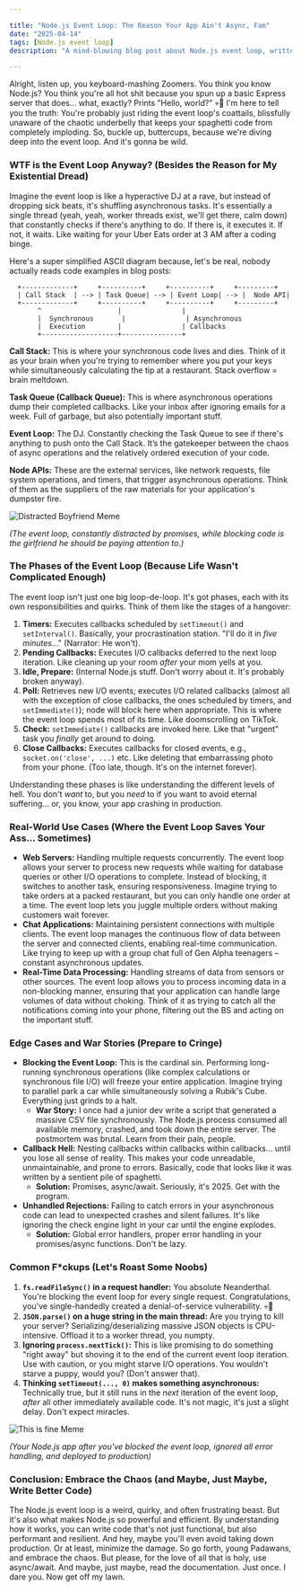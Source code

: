 ```yaml
---

title: "Node.js Event Loop: The Reason Your App Ain't Async, Fam"
date: "2025-04-14"
tags: [Node.js event loop]
description: "A mind-blowing blog post about Node.js event loop, written for chaotic Gen Z engineers."

---
```


Alright, listen up, you keyboard-mashing Zoomers. You think you know Node.js? You think you're all hot shit because you spun up a basic Express server that does... what, exactly? Prints "Hello, world?" 💀🙏 I'm here to tell you the truth: You're probably just riding the event loop's coattails, blissfully unaware of the chaotic underbelly that keeps your spaghetti code from completely imploding. So, buckle up, buttercups, because we're diving deep into the event loop. And it's gonna be wild.

### WTF is the Event Loop Anyway? (Besides the Reason for My Existential Dread)

Imagine the event loop is like a hyperactive DJ at a rave, but instead of dropping sick beats, it's shuffling asynchronous tasks. It's essentially a single thread (yeah, yeah, worker threads exist, we'll get there, calm down) that constantly checks if there's anything to do. If there is, it executes it. If not, it waits. Like waiting for your Uber Eats order at 3 AM after a coding binge.

Here's a super simplified ASCII diagram because, let's be real, nobody actually reads code examples in blog posts:

```
  +-------------+     +----------+     +----------+     +---------+
  | Call Stack  | --> | Task Queue| --> | Event Loop| --> |  Node API|
  +-------------+     +----------+     +----------+     +---------+
       ^                   |               |
       |  Synchronous       |               | Asynchronous
       |  Execution        |               | Callbacks
       +-------------------+---------------+
```

**Call Stack:** This is where your synchronous code lives and dies. Think of it as your brain when you're trying to remember where you put your keys while simultaneously calculating the tip at a restaurant. Stack overflow = brain meltdown.

**Task Queue (Callback Queue):** This is where asynchronous operations dump their completed callbacks. Like your inbox after ignoring emails for a week. Full of garbage, but also potentially important stuff.

**Event Loop:** The DJ. Constantly checking the Task Queue to see if there's anything to push onto the Call Stack. It’s the gatekeeper between the chaos of async operations and the relatively ordered execution of your code.

**Node APIs:** These are the external services, like network requests, file system operations, and timers, that trigger asynchronous operations. Think of them as the suppliers of the raw materials for your application's dumpster fire.

![Distracted Boyfriend Meme](https://i.kym-cdn.com/entries/icons/original/000/027/475/Screen_Shot_2018-10-25_at_1.15.19_PM.png)

*(The event loop, constantly distracted by promises, while blocking code is the girlfriend he should be paying attention to.)*

### The Phases of the Event Loop (Because Life Wasn't Complicated Enough)

The event loop isn't just one big loop-de-loop. It's got phases, each with its own responsibilities and quirks. Think of them like the stages of a hangover:

1.  **Timers:** Executes callbacks scheduled by `setTimeout()` and `setInterval()`.  Basically, your procrastination station. "I'll do it in *five minutes*..." (Narrator: He won't).
2.  **Pending Callbacks:** Executes I/O callbacks deferred to the next loop iteration.  Like cleaning up your room *after* your mom yells at you.
3.  **Idle, Prepare:** (Internal Node.js stuff. Don't worry about it. It's probably broken anyway).
4.  **Poll:** Retrieves new I/O events; executes I/O related callbacks (almost all with the exception of close callbacks, the ones scheduled by timers, and `setImmediate()`); node will block here when appropriate.  This is where the event loop spends most of its time.  Like doomscrolling on TikTok.
5.  **Check:** `setImmediate()` callbacks are invoked here.  Like that "urgent" task you *finally* get around to doing.
6.  **Close Callbacks:** Executes callbacks for closed events, e.g., `socket.on('close', ...)` etc.  Like deleting that embarrassing photo from your phone.  (Too late, though.  It's on the internet forever).

Understanding these phases is like understanding the different levels of hell. You don't *want* to, but you *need* to if you want to avoid eternal suffering... or, you know, your app crashing in production.

### Real-World Use Cases (Where the Event Loop Saves Your Ass... Sometimes)

*   **Web Servers:** Handling multiple requests concurrently. The event loop allows your server to process new requests while waiting for database queries or other I/O operations to complete. Instead of blocking, it switches to another task, ensuring responsiveness. Imagine trying to take orders at a packed restaurant, but you can only handle one order at a time. The event loop lets you juggle multiple orders without making customers wait forever.
*   **Chat Applications:** Maintaining persistent connections with multiple clients.  The event loop manages the continuous flow of data between the server and connected clients, enabling real-time communication. Like trying to keep up with a group chat full of Gen Alpha teenagers – constant asynchronous updates.
*   **Real-Time Data Processing:** Handling streams of data from sensors or other sources. The event loop allows you to process incoming data in a non-blocking manner, ensuring that your application can handle large volumes of data without choking. Think of it as trying to catch all the notifications coming into your phone, filtering out the BS and acting on the important stuff.

### Edge Cases and War Stories (Prepare to Cringe)

*   **Blocking the Event Loop:** This is the cardinal sin. Performing long-running synchronous operations (like complex calculations or synchronous file I/O) will freeze your entire application. Imagine trying to parallel park a car while simultaneously solving a Rubik's Cube. Everything just grinds to a halt.
    *   **War Story:** I once had a junior dev write a script that generated a massive CSV file synchronously. The Node.js process consumed all available memory, crashed, and took down the entire server. The postmortem was brutal.  Learn from their pain, people.
*   **Callback Hell:** Nesting callbacks within callbacks within callbacks… until you lose all sense of reality. This makes your code unreadable, unmaintainable, and prone to errors. Basically, code that looks like it was written by a sentient pile of spaghetti.
    *   **Solution:** Promises, async/await.  Seriously, it's 2025.  Get with the program.
*   **Unhandled Rejections:** Failing to catch errors in your asynchronous code can lead to unexpected crashes and silent failures. It's like ignoring the check engine light in your car until the engine explodes.
    *   **Solution:** Global error handlers, proper error handling in your promises/async functions.  Don't be lazy.

### Common F\*ckups (Let's Roast Some Noobs)

1.  **`fs.readFileSync()` in a request handler:** You absolute Neanderthal. You're blocking the event loop for every single request. Congratulations, you've single-handedly created a denial-of-service vulnerability. 💀🙏
2.  **`JSON.parse()` on a huge string in the main thread:** Are you trying to kill your server? Serializing/deserializing massive JSON objects is CPU-intensive. Offload it to a worker thread, you numpty.
3.  **Ignoring `process.nextTick()`:** This is like promising to do something "right away" but shoving it to the end of the current event loop iteration. Use with caution, or you might starve I/O operations. You wouldn't starve a puppy, would you? (Don't answer that).
4.  **Thinking `setTimeout(..., 0)` makes something asynchronous:** Technically true, but it still runs in the *next* iteration of the event loop, *after* all other immediately available code.  It's not magic, it's just a slight delay. Don't expect miracles.

![This is fine Meme](https://i.kym-cdn.com/photos/images/newsfeed/001/475/423/4a1.png)

*(Your Node.js app after you've blocked the event loop, ignored all error handling, and deployed to production)*

### Conclusion: Embrace the Chaos (and Maybe, Just Maybe, Write Better Code)

The Node.js event loop is a weird, quirky, and often frustrating beast. But it's also what makes Node.js so powerful and efficient. By understanding how it works, you can write code that's not just functional, but also performant and resilient. And hey, maybe you'll even avoid taking down production. Or at least, minimize the damage. So go forth, young Padawans, and embrace the chaos. But please, for the love of all that is holy, use async/await. And maybe, just maybe, read the documentation. Just once. I dare you. Now get off my lawn.
